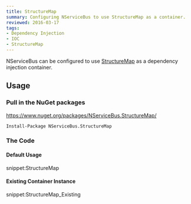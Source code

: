 ```yaml
---
title: StructureMap
summary: Configuring NServiceBus to use StructureMap as a container.
reviewed: 2016-03-17
tags:
- Dependency Injection
- IOC
- StructureMap
---
```



NServiceBus can be configured to use [StructureMap](http://structuremap.github.io/) as a dependency injection container.


## Usage


### Pull in the NuGet packages

https://www.nuget.org/packages/NServiceBus.StructureMap/

    Install-Package NServiceBus.StructureMap


### The Code


#### Default Usage

snippet:StructureMap


#### Existing Container Instance

snippet:StructureMap_Existing

